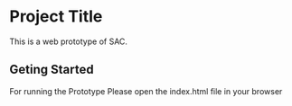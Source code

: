 # Project Title
This is a web prototype of SAC.

## Geting Started
For running the Prototype Please open the index.html file in your browser

 

